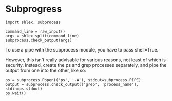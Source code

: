# Subprogress

```
import shlex, subprocess

command_line = raw_input()
args = shlex.split(command_line)
subprocess.check_output(args)
```

To use a pipe with the subprocess module, you have to pass shell=True.

However, this isn't really advisable for various reasons, not least of which is security. Instead, create the ps and grep processes separately, and pipe the output from one into the other, like so:

```
ps = subprocess.Popen(('ps', '-A'), stdout=subprocess.PIPE)
output = subprocess.check_output(('grep', 'process_name'), stdin=ps.stdout)
ps.wait()
```